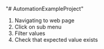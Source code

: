 "# AutomationExampleProject" 

1. Navigating to web page
2. Click on sub menu
3. Filter values
4. Check that expected value exists
